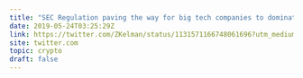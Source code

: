 ```yaml
---
title: "SEC Regulation paving the way for big tech companies to dominate Crypto space"
date: 2019-05-24T03:25:29Z
link: https://twitter.com/ZKelman/status/1131571166748061696?utm_medium=RSS&utm_source=hune
site: twitter.com
topic: crypto
draft: false
---
```

